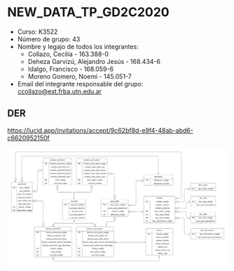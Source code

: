 # NEW_DATA_TP_GD2C2020

* Curso: K3522
* Número de grupo: 43
* Nombre y legajo de todos los integrantes:
  * Collazo, Cecilia - 163.388-0
  * Deheza Garvizú, Alejandro Jesús - 168.434-6
  * Idalgo, Francisco - 168.059-6
  * Moreno Gomero, Noemi - 145.051-7
* Email del integrante responsable del grupo: ccollazo@est.frba.utn.edu.ar

## DER
 https://lucid.app/invitations/accept/9c62bf8d-e9f4-48ab-abd6-c6620952150f
 
 ![alt tag](https://github.com/cecicollazo/NEW_DATA_TP_GD2C2020/blob/main/TP%20GDD_%20NEW_DATA%20(DER).png)
